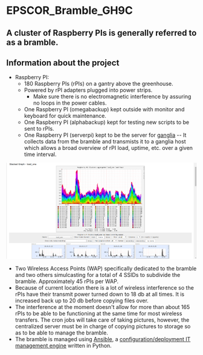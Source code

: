 EPSCOR_Bramble_GH9C
===================

## A cluster of Raspberry PIs is generally referred to as a bramble. ##

## Information about the project ##
  * Raspberry PI:
      * 180 Raspberry PIs (rPIs) on a gantry above the greenhouse.
      * Powered by rPI adapters plugged into power strips.
          * Make sure there is no electromagnetic interference by assuring no loops in the power cables.
      * One Raspberry PI (omegabackup) kept outside with monitor and keyboard for quick maintenance.
      * One Raspberry PI (alphabackup) kept for testing new scripts to be sent to rPIs.
      * One Raspberry PI (serverpi) kept to be the server for [ganglia](http://ganglia.info/) -- It collects data from the bramble and transmists it to a ganglia host which allows a broad overview of rPI load, uptime, etc. over a given time interval.
      
![Screenshot of Ganglia](screenshots/Ganglia-Screenshot.PNG)

  * Two Wireless Access Points (WAP) specifically dedicated to the bramble and two others simulcasting for a total of 4 SSIDs to subdivide the bramble. Approximately 45 rPIs per WAP.
  * Because of current location there is a lot of wireless interference so the rPIs have their transmit power turned down to 18 db at all times. It is increased back up to 20 db before copying files over.
  * The interference at the moment doesn't allow for more than about 165 rPIs to be able to be functioning at the same time for most wireless transfers. The cron jobs will take care of taking pictures, however, the centralized server must be in charge of copying pictures to storage so as to be able to manage the bramble.
  * The bramble is managed using [Ansible](https://www.ansible.com/), a [configuration/deployment IT management engine](https://en.wikipedia.org/wiki/Ansible_(software)) written in Python.

